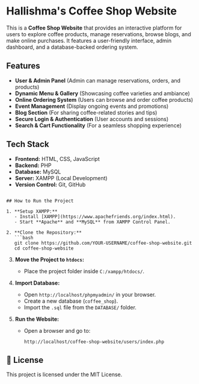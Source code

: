 
#  Hallishma's Coffee Shop Website

This is a **Coffee Shop Website** that provides an interactive platform for users to explore coffee products, manage reservations, browse blogs, and make online purchases. It features a user-friendly interface, admin dashboard, and a database-backed ordering system.

## Features

- **User & Admin Panel** (Admin can manage reservations, orders, and products)
- **Dynamic Menu & Gallery** (Showcasing coffee varieties and ambiance)
- **Online Ordering System** (Users can browse and order coffee products)
- **Event Management** (Display ongoing events and promotions)
- **Blog Section** (For sharing coffee-related stories and tips)
- **Secure Login & Authentication** (User accounts and sessions)
- **Search & Cart Functionality** (For a seamless shopping experience)

## Tech Stack

- **Frontend:** HTML, CSS, JavaScript
- **Backend:** PHP
- **Database:** MySQL
- **Server:** XAMPP (Local Development)
- **Version Control:** Git, GitHub

```

## How to Run the Project

1. **Setup XAMPP:**
   - Install [XAMPP](https://www.apachefriends.org/index.html).
   - Start **Apache** and **MySQL** from XAMPP Control Panel.

2. **Clone the Repository:**
   ```bash
   git clone https://github.com/YOUR-USERNAME/coffee-shop-website.git
   cd coffee-shop-website
   ```

3. **Move the Project to `htdocs`:**
   - Place the project folder inside `C:/xampp/htdocs/`.

4. **Import Database:**
   - Open `http://localhost/phpmyadmin/` in your browser.
   - Create a new database (`coffee_shop`).
   - Import the `.sql` file from the `DATABASE/` folder.

5. **Run the Website:**
   - Open a browser and go to:
     ```
     http://localhost/coffee-shop-website/users/index.php
     ```

## 📄 License

This project is licensed under the MIT License.

